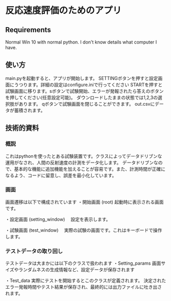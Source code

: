 # 反応速度評価のためのアプリ
## Requirements
Normal Win 10 with normal python. I don't know details what computer I have.
## 使い方
main.pyを起動すると、アプリが開始します。
SETTINGボタンを押すと設定画面にうつります。詳細の設定はconfigure.iniで行ってください
STARTを押すと試験画面に移ります。sボタンで試験開始、エラーが発報されたら答えのボタンを押してください(任意設定可能)。
ダウンロードしたままの状態では1,2,3の選択肢があります。
qボタンで試験画面を閉じることができます。
out.csvにデータが蓄積されます。

## 技術的資料
### 概説
これはpythonを使ったとある試験装置です。クラスによってデータドリブンな運用がなされ、人間の反射速度の計測をデータ化します。
データドリブンなので、基本的な機能に追加機能を加えることが容易です。また、計測時間が正確になるよう、コードに留意し、誤差を最小化しています。

### 画面
画面遷移は以下で構成されています
・開始画面 (root)
 起動時に表示される画面です。

・設定画面 (setting_window)
　設定を表示します。

・試験画面 (test_window)
　実際の試験の画面です。これはキーボードで操作します。

### テストデータの取り回し
テストデータは大まかには以下のクラスで扱われます
・Setting_params
 画面サイズやランダムネスの生成情報など、設定データが保存されます

・Test_data
 実際にテストを開始するとこのクラスが定義されます。
 決定されたエラー発報時間やテスト結果が保存され、最終的には出力ファイルに吐き出されます。

